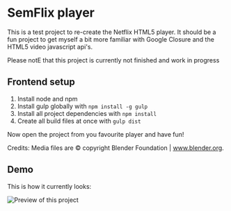 # SemFlix player

This is a test project to re-create the Netflix HTML5 player.
It should be a fun project to get myself a bit more familiar with Google Closure and the HTML5 video javascript api's.

Please notE that this project is currently not finished and work in progress

## Frontend setup

1. Install node and npm
2. Install gulp globally with `npm install -g gulp`
3. Install all project dependencies with `npm install`
4. Create all build files at once with `gulp dist`

Now open the project from you favourite player and have fun!

Credits: Media files are © copyright Blender Foundation | www.blender.org.

## Demo

This is how it currently looks:

![Preview of this project](https://i.imgur.com/PXFAoHx.png)

